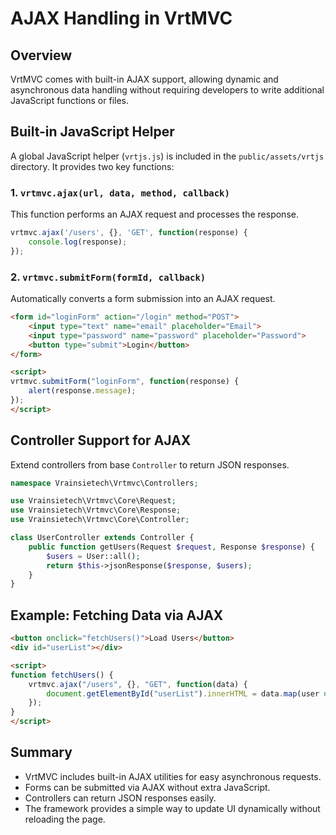 # AJAX Handling in VrtMVC

## Overview
VrtMVC comes with built-in AJAX support, allowing dynamic and asynchronous data handling without requiring developers to write additional JavaScript functions or files.

## Built-in JavaScript Helper
A global JavaScript helper (`vrtjs.js`) is included in the `public/assets/vrtjs` directory. It provides two key functions:

### 1. `vrtmvc.ajax(url, data, method, callback)`
This function performs an AJAX request and processes the response.
```js
vrtmvc.ajax('/users', {}, 'GET', function(response) {
    console.log(response);
});
```

### 2. `vrtmvc.submitForm(formId, callback)`
Automatically converts a form submission into an AJAX request.
```html
<form id="loginForm" action="/login" method="POST">
    <input type="text" name="email" placeholder="Email">
    <input type="password" name="password" placeholder="Password">
    <button type="submit">Login</button>
</form>

<script>
vrtmvc.submitForm("loginForm", function(response) {
    alert(response.message);
});
</script>
```

## Controller Support for AJAX
Extend controllers from base `Controller` to return JSON responses.
```php
namespace Vrainsietech\Vrtmvc\Controllers;

use Vrainsietech\Vrtmvc\Core\Request;
use Vrainsietech\Vrtmvc\Core\Response;
use Vrainsietech\Vrtmvc\Core\Controller;

class UserController extends Controller {
    public function getUsers(Request $request, Response $response) {
        $users = User::all();
        return $this->jsonResponse($response, $users);
    }
}
```

## Example: Fetching Data via AJAX
```html
<button onclick="fetchUsers()">Load Users</button>
<div id="userList"></div>

<script>
function fetchUsers() {
    vrtmvc.ajax("/users", {}, "GET", function(data) {
        document.getElementById("userList").innerHTML = data.map(user => `<p>${user.name}</p>`).join("");
    });
}
</script>
```

## Summary
- VrtMVC includes built-in AJAX utilities for easy asynchronous requests.
- Forms can be submitted via AJAX without extra JavaScript.
- Controllers can return JSON responses easily.
- The framework provides a simple way to update UI dynamically without reloading the page.

